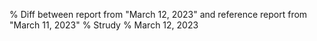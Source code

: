 % Diff between report from "March 12, 2023" and reference report from "March 11, 2023"
% Strudy
% March 12, 2023


